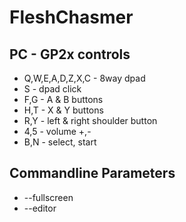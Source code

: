 # FleshChasmer


## PC - GP2x controls

  - Q,W,E,A,D,Z,X,C - 8way dpad
  - S - dpad click
  - F,G - A & B buttons
  - H,T - X & Y buttons
  - R,Y - left & right shoulder button
  - 4,5 - volume +,-
  - B,N - select, start

## Commandline Parameters

  - --fullscreen
  - --editor

